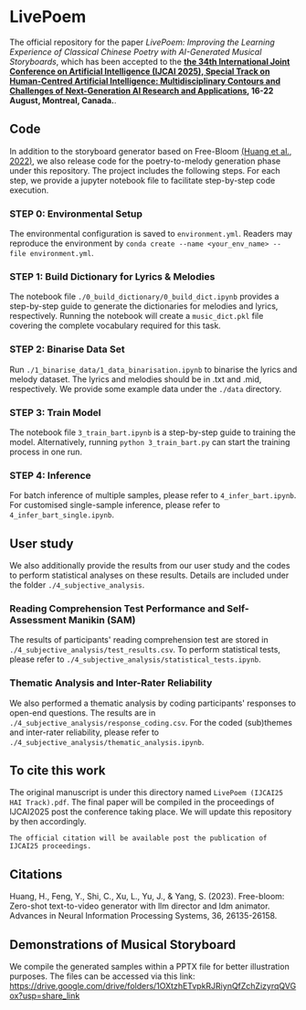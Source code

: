 # LivePoem
The official repository for the paper *LivePoem: Improving the Learning Experience of Classical Chinese Poetry with AI-Generated Musical Storyboards*, which has been accepted to the **[the 34th International Joint Conference on Artificial Intelligence (IJCAI 2025), Special Track on Human-Centred Artificial Intelligence: Multidisciplinary Contours and Challenges of Next-Generation AI Research and Applications](https://2025.ijcai.org/call-for-papers-human-centred-artificial-intelligence/), 16-22 August, Montreal, Canada.**.  

## Code
In addition to the storyboard generator based on Free-Bloom [(Huang et al., 2022)](https://proceedings.neurips.cc/paper_files/paper/2023/hash/52f050499cf82fa8efb588e263f6f3a7-Abstract-Conference.html), we also release code for the poetry-to-melody generation phase under this repository. The project includes the following steps. For each step, we provide a jupyter notebook file to facilitate step-by-step code execution. 

### STEP 0: Environmental Setup
The environmental configuration is saved to `environment.yml`. Readers may reproduce the environment by `conda create --name <your_env_name> --file environment.yml`.

### STEP 1: Build Dictionary for Lyrics & Melodies
The notebook file `./0_build_dictionary/0_build_dict.ipynb` provides a step-by-step guide to generate the dictionaries for melodies and lyrics, respectively. Running the notebook will create a `music_dict.pkl` file covering the complete vocabulary required for this task.

### STEP 2: Binarise Data Set
Run `./1_binarise_data/1_data_binarisation.ipynb` to binarise the lyrics and melody dataset. The lyrics and melodies should be in .txt and .mid, respectively. We provide some example data under the `./data` directory.

### STEP 3: Train Model
The notebook file `3_train_bart.ipynb` is a step-by-step guide to training the model. Alternatively, running `python 3_train_bart.py` can start the training process in one run.

### STEP 4: Inference
For batch inference of multiple samples, please refer to `4_infer_bart.ipynb`.
For customised single-sample inference, please refer to `4_infer_bart_single.ipynb`.

## User study
We also additionally provide the results from our user study and the codes to perform statistical analyses on these results. Details are included under the folder `./4_subjective_analysis`.  
### Reading Comprehension Test Performance and Self-Assessment Manikin (SAM)
The results of participants' reading comprehension test are stored in `./4_subjective_analysis/test_results.csv`. To perform statistical tests, please refer to `./4_subjective_analysis/statistical_tests.ipynb`.
### Thematic Analysis and Inter-Rater Reliability
We also performed a thematic analysis by coding participants' responses to open-end questions. The results are in `./4_subjective_analysis/response_coding.csv`. For the coded (sub)themes and inter-rater reliability, please refer to `./4_subjective_analysis/thematic_analysis.ipynb`.

## To cite this work
The original manuscript is under this directory named `LivePoem (IJCAI25 HAI Track).pdf`. The final paper will be compiled in the proceedings of IJCAI2025 post the conference taking place. We will update this repository by then accordingly.
```
The official citation will be available post the publication of IJCAI25 proceedings.
```

## Citations
Huang, H., Feng, Y., Shi, C., Xu, L., Yu, J., & Yang, S. (2023). Free-bloom: Zero-shot text-to-video generator with llm director and ldm animator. Advances in Neural Information Processing Systems, 36, 26135-26158.

## Demonstrations of Musical Storyboard
We compile the generated samples within a PPTX file for better illustration purposes. The files can be accessed via this link: https://drive.google.com/drive/folders/1OXtzhETvpkRJRiynQfZchZizyrqQVGox?usp=share_link  
